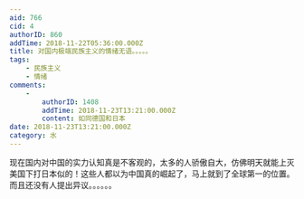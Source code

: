 ```yaml
---
aid: 766
cid: 4
authorID: 860
addTime: 2018-11-22T05:36:00.000Z
title: 对国内极端民族主义的情绪无语。。。。。
tags:
    - 民族主义
    - 情绪
comments:
    -
        authorID: 1408
        addTime: 2018-11-23T13:21:00.000Z
        content: 如同德国和日本
date: 2018-11-23T13:21:00.000Z
category: 水
---
```


现在国内对中国的实力认知真是不客观的，太多的人骄傲自大，仿佛明天就能上灭美国下打日本似的！这些人都以为中国真的崛起了，马上就到了全球第一的位置。而且还没有人提出异议。。。。。。
